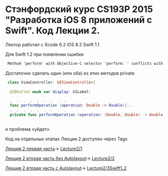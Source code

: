 # Cтэнфордский курс CS193P 2015 "**Разработка iOS 8 приложений с Swift**". Код Лекции 2.

Лектор работал с Xcode 6.2 iOS 8.2 Swift 1.1

Для Swift 1.2  при появлении ошибки 

  ```swift
   Method 'perform' with Objective-C selector 'perform: ' conflicts with previous declaration with the same Objective-C selector
```

 Достаточно сделать один (или оба) из этих методов private

 
  ```swift
   class ViewController: UIViewController{
    
    @IBOutlet weak var display: UILabel!

    .  .  .  .  .  .  .  .  .
    func performOperation (operation: Double -> Double){...
    .  .  .  .  .  .  .  .  .
    private func performOperation (operation: (Double, Double) -> Double ){
   
```

и проблема «уйдет».

Код на отдельных этапах Лекции 2 доступен через Tags

[Лекция 2 первая часть](http://bestkora.com/IosDeveloper/lektsiya-2-cs193p-winter-2015-bolshe-xcode-i-swift-mvc-chast-1/)-> [Lecture2/1](https://github.com/BestKora/Calculator-cs193p-2015/tree/Lecture2/1)

[Лекция 2 вторая часть без Autolayout](http://bestkora.com/IosDeveloper/lektsiya-2-cs193p-winter-2015-bolshe-xcode-i-swift-mvc-chast-2/)-> [Lecture2/2](https://github.com/BestKora/Calculator-cs193p-2015/tree/Lecture2/2)

[Лекция 2 вторая часть c Autolayout](http://bestkora.com/IosDeveloper/lektsiya-2-cs193p-winter-2015-bolshe-xcode-i-swift-mvc-chast-3/)-> [Lecture2/3Swift1_2](https://github.com/BestKora/Calculator-cs193p-2015/tree/Lecture2/3Swift1_2)


